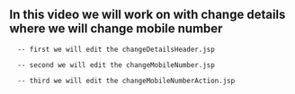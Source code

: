 ## In this video we will work on with change details where we will change mobile number

      -- first we will edit the changeDetailsHeader.jsp

      -- second we will edit the changeMobileNumber.jsp

      -- third we will edit the changeMobileNumberAction.jsp
